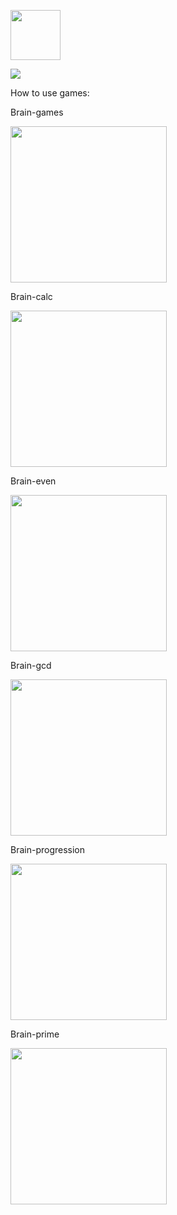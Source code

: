 <a href="https://travis-ci.com/Sergey89274291549/frontend-project-lvl1"><img src="https://travis-ci.com/Sergey89274291549/frontend-project-lvl1.svg?branch=master" width="80"/></a>

<a href="https://codeclimate.com/github/Sergey89274291549/frontend-project-lvl1/maintainability"><img src="https://api.codeclimate.com/v1/badges/e57a29d35d6bf39420c1/maintainability" /></a>

How to use games:

Brain-games

<a href="https://asciinema.org/a/xLKZRcmSiovOuyYDwwXdNBNBH"><img src="https://asciinema.org/a/xLKZRcmSiovOuyYDwwXdNBNBH.png" width="250"/></a>

Brain-calc
  
<a href="https://asciinema.org/a/lBrSfJklQA5NbEyzybyFXgggg"><img src="https://asciinema.org/a/lBrSfJklQA5NbEyzybyFXgggg.png" width="250"/></a>

Brain-even

<a href="https://asciinema.org/a/VLJP1dO2VYWZO8pGQ2UMFJXGQ"><img src="https://asciinema.org/a/VLJP1dO2VYWZO8pGQ2UMFJXGQ.png" width="250"/></a>

Brain-gcd

<a href="https://asciinema.org/a/0s98r18wkZMPR3yNLVeuBi3JM"><img src="https://asciinema.org/a/0s98r18wkZMPR3yNLVeuBi3JM.png" width="250"/></a>

Brain-progression

<a href="https://asciinema.org/a/MrKI08Ir0dFxqQRBBrX3JE5qt"><img src="https://asciinema.org/a/MrKI08Ir0dFxqQRBBrX3JE5qt.png" width="250"/></a>

Brain-prime

<a href="https://asciinema.org/a/pyDOiO1Hc2j0OkUarjrGamCcu"><img src="https://asciinema.org/a/pyDOiO1Hc2j0OkUarjrGamCcu.png" width="250"/></a>
